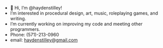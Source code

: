 - 👋 Hi, I’m @haydenstilley!
- I’m interested in procedural design, art, music, roleplaying games, and writing.
- I’m currently working on improving my code and meeting other programmers.
- Phone: (571)-213-0960
- email: haydenstilley@gmail.com

<!---
haydenstilley/haydenstilley is a ✨ special ✨ repository because its `README.md` (this file) appears on your GitHub profile.
You can click the Preview link to take a look at your changes.
--->
